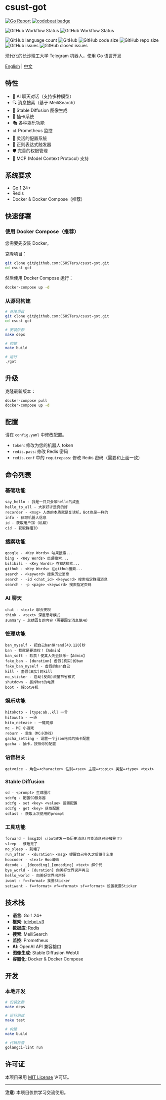 # csust-got

[![Go Report](https://goreportcard.com/badge/github.com/csusters/csust-got)](https://goreportcard.com/report/github.com/csusters/csust-got)
[![codebeat badge](https://codebeat.co/badges/4d134b7f-e345-4378-b00d-7ab2177b94bc)](https://codebeat.co/projects/github-com-csusters-csust-got-master)

![GitHub Workflow Status](https://img.shields.io/github/actions/workflow/status/CSUSTers/csust-got/test.yml?branch=master&label=Test%20%7C%20master)
![GitHub Workflow Status](https://img.shields.io/github/actions/workflow/status/CSUSTers/csust-got/test.yml?branch=dev&label=Test%20%7C%20dev)

![GitHub language count](https://img.shields.io/github/languages/count/csusters/csust-got)
![GitHub](https://img.shields.io/github/license/csusters/csust-got)
![GitHub code size](https://img.shields.io/github/languages/code-size/csusters/csust-got)
![GitHub repo size](https://img.shields.io/github/repo-size/csusters/csust-got)
![GitHub issues](https://img.shields.io/github/issues/csusters/csust-got)
![GitHub closed issues](https://img.shields.io/github/issues-closed/csusters/csust-got)

现代化的长沙理工大学 Telegram 机器人，使用 Go 语言开发

[English](README.md) | [中文](README_zh-CN.md)

## 特性

- 🤖 AI 聊天对话（支持多种模型）
- 🔍 消息搜索（基于 MeiliSearch）
- 🎨 Stable Diffusion 图像生成
- 🎲 抽卡系统
- 🎭 各种娱乐功能
- 📊 Prometheus 监控
- 🔧 灵活的配置系统
- 🎯 正则表达式触发器
- 🛡️ 完善的权限管理
- 🔗 MCP (Model Context Protocol) 支持

## 系统要求

- Go 1.24+
- Redis
- Docker & Docker Compose（推荐）

## 快速部署

### 使用 Docker Compose（推荐）

您需要先安装 Docker。

克隆项目：

```bash
git clone git@github.com:CSUSTers/csust-got.git
cd csust-got
```

然后使用 Docker Compose 运行：

```bash
docker-compose up -d
```

### 从源码构建

```bash
# 克隆项目
git clone git@github.com:CSUSTers/csust-got.git
cd csust-got

# 安装依赖
make deps

# 构建
make build

# 运行
./got
```

## 升级

克隆最新版本：

```bash
docker-compose pull
docker-compose up -d
```

## 配置

请在 `config.yaml` 中修改配置。

- `token`: 修改为您的机器人 token
- `redis.pass`: 修改 Redis 密码
- `redis.conf` 中的 `requirepass`: 修改 Redis 密码（需要和上面一致）

## 命令列表

### 基础功能

``` text
say_hello - 我是一只只会嗦hello的咸鱼
hello_to_all - 大家好才是真的好
recorder - <msg> 人类的本质就是复读机，Bot也是一样的
info - 获取机器人信息
id - 获取用户ID（私聊）
cid - 获取群组ID
```

### 搜索功能

``` text
google - <Key Words> 咕果搜索...
bing - <Key Words> 巨硬搜索...
bilibili - <Key Words> 在B站搜索...
github - <Key Words> 在github搜索...
search - <keyword> 搜索历史消息
search - -id <chat_id> <keyword> 搜索指定群组消息
search - -p <page> <keyword> 搜索指定页码
```

### AI 聊天

``` text
chat - <text> 聊会天呗
think - <text> 深度思考模式
summary - 总结回复的内容（需要回复消息使用）
```

### 管理功能

``` text
ban_myself - 把自己ban掉rand[40,120]秒
ban - 我就是要滥权！【Admin】
ban_soft - 软禁！使某人失去快乐~【Admin】
fake_ban - [duration] 虚假(真实)的ban
fake_ban_myself - 虚假的ban自己
kill - 虚假(真实)的kill
no_sticker - 启动(反向)流量节省模式
shutdown - 拔掉bot的电源
boot - 将bot开机
```

### 娱乐功能

``` text
hitokoto - [type:ab..kl] 一言
hitowuta - 一诗
hito_netease - 一键网抑
mc - MC 小游戏
reburn - 重生（MC小游戏）
gacha_setting - 设置一个json格式的抽卡配置
gacha - 抽卡，按照你的配置
```

### 语音相关

``` text
getvoice - 角色=<character> 性别=<sex> 主题=<topic> 类型=<type> <text> 
```

### Stable Diffusion

``` text
sd - <prompt> 生成图片
sdcfg - 配置SD服务器
sdcfg - set <key> <value> 设置配置
sdcfg - get <key> 获取配置
sdlast - 获取上次使用的prompt
```

### 工具功能

``` text
forward - [msgID] 让bot转发一条历史消息(可能消息已经被删了)
sleep - 该睡觉了
no_sleep - 别睡了
run_after - <duration> <msg> 提醒自己多久之后做什么事
hoocoder - <text> Hoo编码
decode - _[decoding]_[encoding] <text> 解个码
bye_world - [duration] 向美好世界说声再见
hello_world - 向美好世界问声好
iwant - f=<format> 我要Sticker
setiwant - f=<format> vf=<format> sf=<format> 设置我要Sticker
```

## 技术栈

- **语言**: Go 1.24+
- **框架**: [telebot.v3](https://github.com/tucnak/telebot)
- **数据库**: Redis
- **搜索**: MeiliSearch
- **监控**: Prometheus
- **AI**: OpenAI API 兼容接口
- **图像生成**: Stable Diffusion WebUI
- **容器化**: Docker & Docker Compose

## 开发

### 本地开发

```bash
# 安装依赖
make deps

# 运行测试
make test

# 构建
make build

# 代码检查
golangci-lint run
```

## 许可证

本项目采用 [MIT License](LICENSE) 许可证。

---

**注意**: 本项目仅供学习交流使用。
